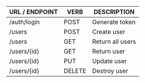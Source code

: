 
URL / ENDPOINT    |    VERB    |    DESCRIPTION   
----------------- | ---------- | -------------- 
/auth/login       |    POST    | Generate token
/users            |    POST    | Create user      
/users            |    GET     | Return all users
/users/{id}       |    GET     | Return user      
/users/{id}       |    PUT     | Update user      
/users/{id}       |   DELETE   | Destroy user     